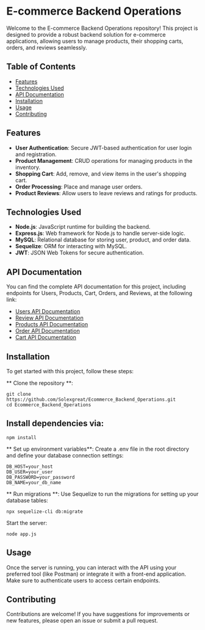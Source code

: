 # E-commerce Backend Operations
Welcome to the E-commerce Backend Operations repository! This project is designed to provide a robust backend solution for e-commerce applications, allowing users to manage products, their shopping carts, orders, and reviews seamlessly.

## Table of Contents
- [Features](#features)
- [Technologies Used](#technologies-used)
- [API Documentation](#api-documentation)
- [Installation](#installation)
- [Usage](#usage)
- [Contributing](#contributing)

## Features
- **User Authentication**: Secure JWT-based authentication for user login and registration.
- **Product Management**: CRUD operations for managing products in the inventory.
- **Shopping Cart**: Add, remove, and view items in the user's shopping cart.
- **Order Processing**: Place and manage user orders.
- **Product Reviews**: Allow users to leave reviews and ratings for products.

## Technologies Used
- **Node.js**: JavaScript runtime for building the backend.
- **Express.js**: Web framework for Node.js to handle server-side logic.
- **MySQL**: Relational database for storing user, product, and order data.
- **Sequelize**: ORM for interacting with MySQL.
- **JWT**: JSON Web Tokens for secure authentication.

## API Documentation
You can find the complete API documentation for this project, including endpoints for Users, Products, Cart, Orders, and Reviews, at the following link:

- [Users API Documentation](https://documenter.getpostman.com/view/35184158/2sAXqwZfBv)
- [Review API Documentation](https://documenter.getpostman.com/view/35184158/2sAXqwZfC4)
- [Products API Documentation](https://documenter.getpostman.com/view/35184158/2sAXqwZfGU)
- [Order API Documentation ](https://documenter.getpostman.com/view/35184158/2sAXqwZfRE)
- [Cart API Documentation](https://documenter.getpostman.com/view/35184158/2sAXqwZfVb)

## Installation
To get started with this project, follow these steps:

** Clone the repository **:

```
git clone https://github.com/Solexgreat/Ecommerce_Backend_Operations.git
cd Ecommerce_Backend_Operations
```
## Install dependencies via: 
```
npm install
```
 ** Set up environment variables**: Create a .env file in the root directory and define your database connection settings:

```
DB_HOST=your_host
DB_USER=your_user
DB_PASSWORD=your_password
DB_NAME=your_db_name
```
** Run migrations **: Use Sequelize to run the migrations for setting up your database tables:
```
npx sequelize-cli db:migrate
```
Start the server:
```
node app.js
```
## Usage
Once the server is running, you can interact with the API using your preferred tool (like Postman) or integrate it with a front-end application. Make sure to authenticate users to access certain endpoints.

## Contributing
Contributions are welcome! If you have suggestions for improvements or new features, please open an issue or submit a pull request.
